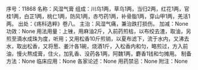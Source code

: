 序号：11868
名称：风湿气膏
组成：川乌1两，草乌1两，当归2两，红花1两，官桂1两，白芷1两，桃仁1两，防风1两，赤芍药1两，补骨脂1两，穿山甲1两，羌活1两。
出处：《疡科选粹》卷八。
主治：风湿气痛，兼治跌打损伤。
加减：None
功效：None
用法用量：上锉，用麻油2斤，入前药煎枯，以布绞去渣，取油，另煎至滴水成珠为度，听用；又用松香10斤煎销，以夏布滤下，流于水内，又沸去水，取出松香，又将葱、姜汁各1碗，烧酒1斤，入松香内和匀，略煎过，方入前油，慢火熬成膏，住火，加乳香、没药各1两，阿魏1两，麝香1钱和匀摊用。
制备方法：None
临床应用：None
各家论述：None
用药禁忌：None
附注：None
